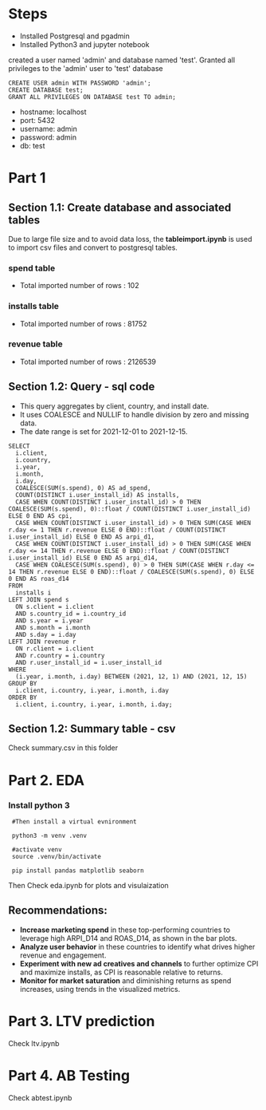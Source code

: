 # Steps

- Installed Postgresql and pgadmin 
- Installed Python3 and jupyter notebook

created a user named 'admin' and database named 'test'. Granted all privileges to the 'admin' user to 'test' database
```
CREATE USER admin WITH PASSWORD 'admin';
CREATE DATABASE test;
GRANT ALL PRIVILEGES ON DATABASE test TO admin;
```

- hostname: localhost
- port: 5432
- username: admin
- password: admin
- db: test

# Part 1
## Section 1.1: Create database and associated tables

Due to large file size and to avoid data loss, the **tableimport.ipynb** is used to import csv files and 
convert to postgresql tables.

### spend table
- Total imported number of rows : 102

### installs table

- Total imported number of rows : 81752 
### revenue table

- Total imported number of rows : 2126539

## Section 1.2: Query - sql code

- This query aggregates by client, country, and install date.
- It uses COALESCE and NULLIF to handle division by zero and missing data.
- The date range is set for 2021-12-01 to 2021-12-15.
```
SELECT
  i.client,
  i.country,
  i.year,
  i.month,
  i.day,
  COALESCE(SUM(s.spend), 0) AS ad_spend,
  COUNT(DISTINCT i.user_install_id) AS installs,
  CASE WHEN COUNT(DISTINCT i.user_install_id) > 0 THEN COALESCE(SUM(s.spend), 0)::float / COUNT(DISTINCT i.user_install_id) ELSE 0 END AS cpi,
  CASE WHEN COUNT(DISTINCT i.user_install_id) > 0 THEN SUM(CASE WHEN r.day <= 1 THEN r.revenue ELSE 0 END)::float / COUNT(DISTINCT i.user_install_id) ELSE 0 END AS arpi_d1,
  CASE WHEN COUNT(DISTINCT i.user_install_id) > 0 THEN SUM(CASE WHEN r.day <= 14 THEN r.revenue ELSE 0 END)::float / COUNT(DISTINCT i.user_install_id) ELSE 0 END AS arpi_d14,
  CASE WHEN COALESCE(SUM(s.spend), 0) > 0 THEN SUM(CASE WHEN r.day <= 14 THEN r.revenue ELSE 0 END)::float / COALESCE(SUM(s.spend), 0) ELSE 0 END AS roas_d14
FROM
  installs i
LEFT JOIN spend s
  ON s.client = i.client
  AND s.country_id = i.country_id
  AND s.year = i.year
  AND s.month = i.month
  AND s.day = i.day
LEFT JOIN revenue r
  ON r.client = i.client
  AND r.country = i.country
  AND r.user_install_id = i.user_install_id
WHERE
  (i.year, i.month, i.day) BETWEEN (2021, 12, 1) AND (2021, 12, 15)
GROUP BY
  i.client, i.country, i.year, i.month, i.day
ORDER BY
  i.client, i.country, i.year, i.month, i.day;
```
## Section 1.2: Summary table - csv
Check summary.csv in this folder


# Part 2. EDA

### Install python 3
```
 #Then install a virtual evnironment
 
 python3 -m venv .venv 
 
 #activate venv
 source .venv/bin/activate 
 
 pip install pandas matplotlib seaborn

```

Then Check eda.ipynb for plots and visulaization


## Recommendations:


- **Increase marketing spend** in these top-performing countries to leverage high ARPI_D14 and ROAS_D14, as shown in the bar plots.
- **Analyze user behavior** in these countries to identify what drives higher revenue and engagement.
- **Experiment with new ad creatives and channels** to further optimize CPI and maximize installs, as CPI is reasonable relative to returns.
- **Monitor for market saturation** and diminishing returns as spend increases, using trends in the visualized metrics.


# Part 3. LTV prediction

Check ltv.ipynb

# Part 4. AB Testing

Check abtest.ipynb
